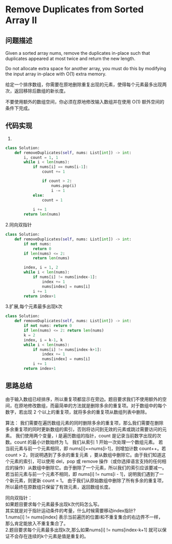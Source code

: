 #  Remove Duplicates from Sorted Array II

## 问题描述

Given a sorted array nums, remove the duplicates in-place such that duplicates appeared at most twice and return the new length.

Do not allocate extra space for another array, you must do this by modifying the input array in-place with O(1) extra memory.

给定一个排序数组，你需要在原地删除重复出现的元素，使得每个元素最多出现两次，返回移除后数组的新长度。

不要使用额外的数组空间，你必须在原地修改输入数组并在使用 O(1) 额外空间的条件下完成。


## 代码实现

1.
```python
class Solution:
    def removeDuplicates(self, nums: List[int]) -> int:
        i, count = 1, 1
        while i < len(nums):
            if nums[i] == nums[i-1]:
                count += 1

                if count > 2:
                    nums.pop(i)
                    i -= 1
            else:
                count = 1
            
            i += 1
        return len(nums)

```

2.同向双指针
```python
class Solution:
    def removeDuplicates(self, nums: List[int]) -> int:
        if not nums:
            return 0
        if len(nums) <= 2:
            return len(nums)

        index, i = 1, 2
        while i < len(nums):
            if nums[i] != nums[index-1]:
                index += 1
                nums[index] = nums[i]
            i += 1
        return index+1
```

3.扩展,每个元素最多出现k次
```python
class Solution:
    def removeDuplicates(self, nums: List[int]) -> int:
        if not nums: return 0
        if len(nums) <= 2: return len(nums)
        k = 2
        index, i = k-1, k
        while i < len(nums):
            if nums[i] != nums[index-k+1]:
                index += 1
                nums[index] = nums[i]
            i += 1
        return index+1
```


## 思路总结

由于输入数组已经排序，所以重复项都显示在旁边。题目要求我们不使用额外的空间，在原地修改数组，而最简单的方法就是删除多余的重复项。对于数组中的每个数字，若出现 2 个以上的重复项，就将多余的重复项从数组列表中删除。

算法：
    我们需要在遍历数组元素的同时删除多余的重复项，那么我们需要在删除多余重复项的同时更新数组的索引，否则将访问到无效的元素或跳过需要访问的元素。
    我们使用两个变量，i 是遍历数组的指针，count 是记录当前数字出现的次数。count 的最小计数始终为 1。
    我们从索引 1 开始一次处理一个数组元素。
    若当前元素与前一个元素相同，即 nums[i]==nums[i-1]，则增加计数 count++。若 count > 2，则说明遇到了多余的重复元素 ，要从数组中删除它。由于我们知道这个元素的索引，可以使用 del，pop 或 remove 操作（或你选择语言支持的任何相应的操作）从数组中删除它。由于删除了一个元素，所以我们的索引应该要减一。
    若当前元素与前一个元素不相同，即 nums[i] != nums[i - 1]，说明我们遇到了一个新元素，则更新 count = 1。
    由于我们从原始数组中删除了所有多余的重复项，所以最终在原数组只保留了有效元素，返回数组长度。
    
同向双指针：  
如果题目要求每个元素最多出现k次代码怎么写。  
其实就是对于指针运动条件的考量，什么时候需要移动index指针?  
1.nums[i] != nums[index] 表示当前遍历的位置i和不重复集合的右边界不一样，那么肯定能放入不重复集合了。  
2.题目要求每个元素最多出现k次,那么如果nums[i] != nums[index-k+1] 就可以保证不会存在连续的k个元素是值是重复的。